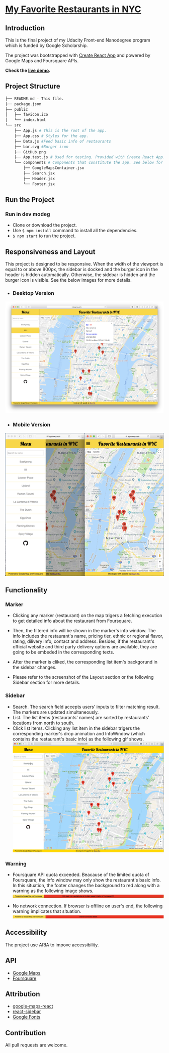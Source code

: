 # [My Favorite Restaurants in NYC](https://biyunwu.com/react-neighbourhood-map/)

## Introduction

  This is the final project of my Udacity Front-end Nanodegree program which is funded by Google Scholarship.

  The project was bootstrapped with [Create React App](https://github.com/facebookincubator/create-react-app) and powered by Google Maps and Foursquare APIs.

  **Check the [live demo](https://biyunwu.com/react-neighbourhood-map/).**

## Project Structure

```bash
├── README.md - This file.
├── package.json
├── public
│   ├── favicon.ico
│   └── index.html
└── src
    ├── App.js # This is the root of the app.
    ├── App.css # Styles for the app.
    ├── Data.js #Feed basic info of restaurants
    ├── bar.svg #Burger icon
    ├── GitHub.png
    ├── App.test.js # Used for testing. Provided with Create React App.
    └── components # Components that constitute the app. See below for more details.
        ├── GoogleMapsContainer.jsx
        ├── Search.jsx
        ├── Header.jsx
        └── Footer.jsx
```

## Run the Project

### Run in dev modeg

* Clone or download the project.
* Use `$ npm install` command to install all the dependencies.
* `$ npm start` to run the project.

## Responsiveness and Layout

This project is designed to be responsive. When the width of the viewport is equal to or above 800px, the sidebar is docked and the burger icon in the header is hidden automatically. Otherwise, the sidebar is hidden and the burger icon is visible. See the below images for more details.

* ### Desktop Version

![The desktop version of this project](./src/imgs/desktop-view.png)

* ### Mobile Version

![The mobile version of this project](./src/imgs/mobile-view.png)

## Functionality

### Marker

* Clicking any marker (restaurant) on the map trigers a fetching execution to get detailed info about the restaurant from Foursquare.

* Then, the filtered info will be shown in the marker's info window. The info includes the restaurant's name, pricing tier, ethnic or regional flavor, rating, dilivery info, contact and address. Besides, if the restaurant's official website and third party delivery options are available, they are going to be embeded in the corresponding texts.

* After the marker is cliked, the corresponding list item's backgorund in the sidebar changes.

* Please refer to the screenshot of the Layout section or the following Sidebar section for more details.

### Sidebar

* Search. The search field accepts users' inputs to filter matching result. The markers are updated simultaneously.
* List. The list items (restaurants' names) are sorted by restaurants' locations from north to south.
* Click list items. Clicking any list item in the sidebar trigers the corresponding marker's drop animation and InfoWindow (which contains the restaurant's basic info) as the following gif shows.
![A gif shows the list item is clicked, and the corresponding marker animates](./src/imgs/click-list-ainimation.gif)

### Warning

* Foursquare API quota exceeded. Beacause of the limited quota of Foursquare, the info window may only show the restaurant's basic info. In this situation, the footer changes the background to red along with a warning as the following image shows.
![Quota exceeded](./src/imgs/quota-exceeded.png)

* No network connection. If browser is offline on user's end, the following warning implicates that situation.
![Connection failed](./src/imgs/connection-fail.png)

## Accessibility

The project use ARIA to impove accessibility.

## API

* [Google Maps](https://developers.google.com/maps/documentation/)
* [Foursquare](https://developer.foursquare.com/docs)

## Attribution

* [google-maps-react](https://github.com/fullstackreact/google-maps-react)
* [react-sidebar](https://github.com/balloob/react-sidebar)
* [Google Fonts](https://fonts.google.com)

## Contribution

All pull requests are welcome.